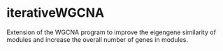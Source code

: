 # iterativeWGCNA
Extension of the WGCNA program to improve the eigengene similarity of modules and increase the overall number of genes in modules. 
